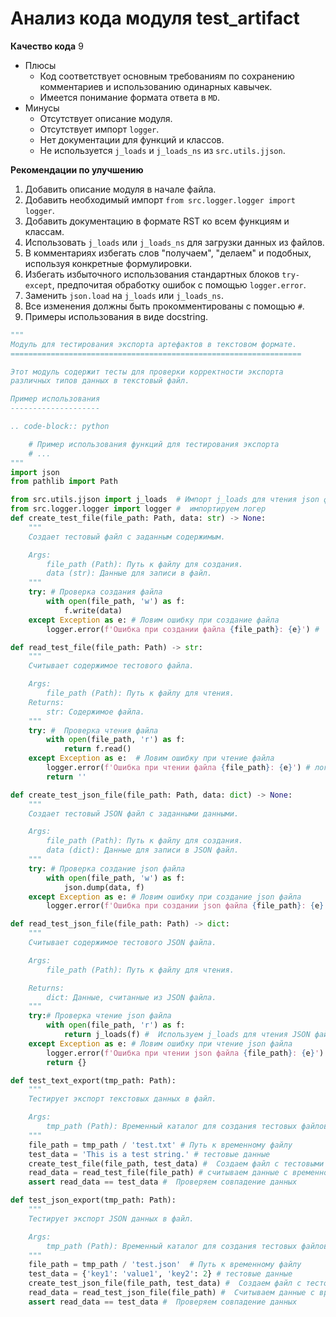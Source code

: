 # Анализ кода модуля test_artifact

**Качество кода**
9
- Плюсы
    - Код соответствует основным требованиям по сохранению комментариев и использованию одинарных кавычек.
    - Имеется понимание формата ответа в `MD`.
- Минусы
    - Отсутствует описание модуля.
    - Отсутствует импорт `logger`.
    - Нет документации для функций и классов.
    - Не используется `j_loads` и `j_loads_ns` из `src.utils.jjson`.

**Рекомендации по улучшению**

1.  Добавить описание модуля в начале файла.
2.  Добавить необходимый импорт `from src.logger.logger import logger`.
3.  Добавить документацию в формате RST ко всем функциям и классам.
4.  Использовать `j_loads` или `j_loads_ns` для загрузки данных из файлов.
5.  В комментариях избегать слов "получаем", "делаем" и подобных, используя конкретные формулировки.
6.  Избегать избыточного использования стандартных блоков `try-except`, предпочитая обработку ошибок с помощью `logger.error`.
7.  Заменить `json.load` на `j_loads` или `j_loads_ns`.
8.  Все изменения должны быть прокомментированы с помощью `#`.
9.  Примеры использования в виде docstring.

```python
"""
Модуль для тестирования экспорта артефактов в текстовом формате.
=================================================================

Этот модуль содержит тесты для проверки корректности экспорта
различных типов данных в текстовый файл.

Пример использования
--------------------

.. code-block:: python

    # Пример использования функций для тестирования экспорта
    # ...
"""
import json
from pathlib import Path

from src.utils.jjson import j_loads  # Импорт j_loads для чтения json файлов
from src.logger.logger import logger #  импортируем логер
def create_test_file(file_path: Path, data: str) -> None:
    """
    Создает тестовый файл с заданным содержимым.

    Args:
        file_path (Path): Путь к файлу для создания.
        data (str): Данные для записи в файл.
    """
    try: # Проверка создания файла
        with open(file_path, 'w') as f:
            f.write(data)
    except Exception as e: # Ловим ошибку при создание файла
        logger.error(f'Ошибка при создании файла {file_path}: {e}') #  логируем ошибку

def read_test_file(file_path: Path) -> str:
    """
    Считывает содержимое тестового файла.

    Args:
        file_path (Path): Путь к файлу для чтения.
    Returns:
        str: Содержимое файла.
    """
    try: #  Проверка чтения файла
        with open(file_path, 'r') as f:
            return f.read()
    except Exception as e:  # Ловим ошибку при чтение файла
        logger.error(f'Ошибка при чтении файла {file_path}: {e}') # логируем ошибку
        return ''

def create_test_json_file(file_path: Path, data: dict) -> None:
    """
    Создает тестовый JSON файл с заданными данными.

    Args:
        file_path (Path): Путь к файлу для создания.
        data (dict): Данные для записи в JSON файл.
    """
    try: # Проверка создание json файла
        with open(file_path, 'w') as f:
            json.dump(data, f)
    except Exception as e: # Ловим ошибку при создание json файла
        logger.error(f'Ошибка при создании json файла {file_path}: {e}') # логируем ошибку

def read_test_json_file(file_path: Path) -> dict:
    """
    Считывает содержимое тестового JSON файла.

    Args:
        file_path (Path): Путь к файлу для чтения.

    Returns:
        dict: Данные, считанные из JSON файла.
    """
    try:# Проверка чтение json файла
        with open(file_path, 'r') as f:
            return j_loads(f) #  Используем j_loads для чтения JSON файла
    except Exception as e: # Ловим ошибку при чтение json файла
        logger.error(f'Ошибка при чтении json файла {file_path}: {e}') # логируем ошибку
        return {}

def test_text_export(tmp_path: Path):
    """
    Тестирует экспорт текстовых данных в файл.

    Args:
        tmp_path (Path): Временный каталог для создания тестовых файлов.
    """
    file_path = tmp_path / 'test.txt' # Путь к временному файлу
    test_data = 'This is a test string.' # тестовые данные
    create_test_file(file_path, test_data) #  Создаем файл с тестовыми данными
    read_data = read_test_file(file_path) # считываем данные с временного файла
    assert read_data == test_data #  Проверяем совпадение данных

def test_json_export(tmp_path: Path):
    """
    Тестирует экспорт JSON данных в файл.

    Args:
        tmp_path (Path): Временный каталог для создания тестовых файлов.
    """
    file_path = tmp_path / 'test.json'  # Путь к временному файлу
    test_data = {'key1': 'value1', 'key2': 2} # тестовые данные
    create_test_json_file(file_path, test_data) #  Создаем файл с тестовыми данными
    read_data = read_test_json_file(file_path) #  Считываем данные с временного файла
    assert read_data == test_data #  Проверяем совпадение данных
```